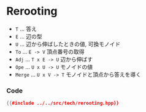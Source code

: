 # Rerooting

- `T` ... 答え
- `E` ... 辺の型
- `U` ... 辺から伸ばしたときの値, 可換モノイド
- `To` ... `E -> V` 頂点番号の取得
- `Adj` ... `T x E -> U` 辺から伸ばす
- `Ope` ... `U x U -> U` モノイドの値
- `Merge` ... `U x V -> T` モノイドと頂点から答えを導く

### Code

```cpp
{{#include ../../src/tech/rerooting.hpp}}
```
